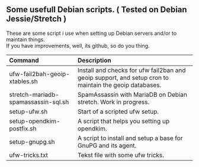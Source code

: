 ## Some usefull Debian scripts. ( Tested on Debian Jessie/Stretch )

These are some script i use when setting up Debian servers and/or to maintain things.  
If you have improvements, well, its github, so do you thing.

| Command | Description |
| :------- | :----------- |
| ufw-fail2bah-geoip-xtables.sh | Install and checks for ufw fail2ban and geoip support, and setup cron to maintain the geoip databases. |
| stretch-mariadb-spamassassin-sql.sh | SpamAssassin with MariaDB on Debian stretch. Work in progress. |
| setup-ufw.sh | Start of a scripted ufw setup. |
| setup-opendkim-postfix.sh | A script that helps you setting up opendkim. |
| setup-gnupg.sh| A script to install and setup a base for GnuPG and its agent.|
| ufw-tricks.txt | Tekst file with some ufw tricks. |

